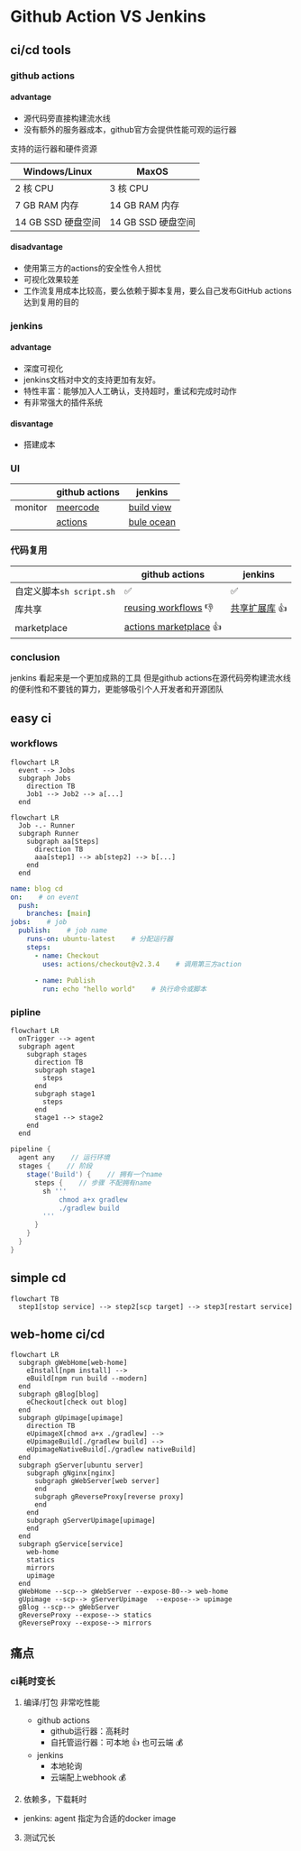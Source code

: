 # Github Action VS Jenkins


## ci/cd tools

### github actions

#### advantage
* 源代码旁直接构建流水线
* 没有额外的服务器成本，github官方会提供性能可观的运行器

支持的运行器和硬件资源

| Windows/Linux      | MaxOS              |
| ------------------ | ------------------ |
| 2 核 CPU           | 3 核 CPU           |
| 7 GB RAM 内存      | 14 GB RAM 内存     |
| 14 GB SSD 硬盘空间 | 14 GB SSD 硬盘空间 |

#### disadvantage
* 使用第三方的actions的安全性令人担忧
* 可视化效果较差
* 工作流复用成本比较高，要么依赖于脚本复用，要么自己发布GitHub actions达到复用的目的

### jenkins

#### advantage

* 深度可视化
* jenkins文档对中文的支持更加有友好。
* 特性丰富：能够加入人工确认，支持超时，重试和完成时动作
* 有非常强大的插件系统

#### disvantage

* 搭建成本
  
### UI
|         | github actions                                        | jenkins                                                                              |
| ------- | ----------------------------------------------------- | ------------------------------------------------------------------------------------ |
| monitor | [meercode](https://meercode.io/monitor/)              | [build view](http://dev.devecor.cn:8080/view/image/)                                 |
|         | [actions](https://github.com/Devecor/upimage/actions) | [bule ocean](http://dev.devecor.cn:8080/blue/organizations/jenkins/upimage/activity) |


### 代码复用

|                          | github actions                                                                                         | jenkins                                                                          |
| ------------------------ | ------------------------------------------------------------------------------------------------------ | -------------------------------------------------------------------------------- |
| 自定义脚本`sh script.sh` | :white_check_mark:                                                                                     | :white_check_mark:                                                               |
| 库共享                   | [reusing workflows](https://docs.github.com/cn/actions/learn-github-actions/reusing-workflows) :-1:    | [共享扩展库](https://www.jenkins.io/zh/doc/book/pipeline/shared-libraries/) :+1: |
| marketplace              | [actions marketplace](https://github.com/marketplace?category=&query=&type=actions&verification=) :+1: |                                                                                  |

### conclusion

jenkins 看起来是一个更加成熟的工具
但是github actions在源代码旁构建流水线的便利性和不要钱的算力，更能够吸引个人开发者和开源团队

## easy ci

### workflows

```mermaid
flowchart LR
  event --> Jobs
  subgraph Jobs
    direction TB
    Job1 --> Job2 --> a[...]
  end
```

```mermaid
flowchart LR
  Job -.- Runner
  subgraph Runner
    subgraph aa[Steps]
      direction TB
      aaa[step1] --> ab[step2] --> b[...]
    end
  end
```

```yaml
name: blog cd
on:    # on event
  push:
    branches: [main]
jobs:    # job
  publish:    # job name
    runs-on: ubuntu-latest    # 分配运行器
    steps:
      - name: Checkout
        uses: actions/checkout@v2.3.4    # 调用第三方action
      
      - name: Publish
        run: echo "hello world"    # 执行命令或脚本
```

### pipline
```mermaid
flowchart LR
  onTrigger --> agent
  subgraph agent
    subgraph stages
      direction TB
      subgraph stage1
        steps
      end
      subgraph stage1
        steps
      end
      stage1 --> stage2
    end
  end
```

```Groovy
pipeline {
  agent any    // 运行环境
  stages {    // 阶段
    stage('Build') {    // 拥有一个name
      steps {    // 步骤 不配拥有name
        sh '''
            chmod a+x gradlew
            ./gradlew build
        '''
      }
    }
  }
}
```


## simple cd

```mermaid
flowchart TB
  step1[stop service] --> step2[scp target] --> step3[restart service]
```

## web-home ci/cd

```mermaid
flowchart LR
  subgraph gWebHome[web-home]
    eInstall[npm install] -->
    eBuild[npm run build --modern]
  end
  subgraph gBlog[blog]
    eCheckout[check out blog]
  end
  subgraph gUpimage[upimage]
    direction TB
    eUpimageX[chmod a+x ./gradlew] -->
    eUpimageBuild[./gradlew build] -->
    eUpimageNativeBuild[./gradlew nativeBuild]
  end
  subgraph gServer[ubuntu server]
    subgraph gNginx[nginx]
      subgraph gWebServer[web server]
      end
      subgraph gReverseProxy[reverse proxy]
      end
    end
    subgraph gServerUpimage[upimage]
    end
  end
  subgraph gService[service]
    web-home
    statics
    mirrors
    upimage
  end
  gWebHome --scp--> gWebServer --expose-80--> web-home
  gUpimage --scp--> gServerUpimage  --expose--> upimage
  gBlog --scp--> gWebServer
  gReverseProxy --expose--> statics
  gReverseProxy --expose--> mirrors
```

## 痛点

### ci耗时变长

1. 编译/打包 非常吃性能
   * github actions
     * github运行器：高耗时
     * 自托管运行器：可本地 :+1: 也可云端 :moneybag:
   * jenkins
     * 本地轮询
     * 云端配上webhook :moneybag:

2. 依赖多，下载耗时
  * jenkins: agent 指定为合适的docker image

3. 测试冗长
